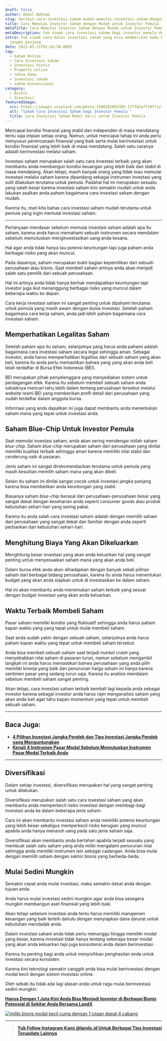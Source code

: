 ```yaml
---
draft: false
author: Abdul Wahhab
slug: berikut-cara-investasi-saham-mudah-memulai-investasi-saham-dengan-benar
title: Cara Memulai Investor Saham dengan Mudah untuk Investor Pemula
metaTitle: Cara Memulai Investor Saham dengan Mudah untuk Investor Pemula
metaDescription: Yuk simak cara investasi saham bagi investor pemula dengan modal kecil
intro: Yuk simak cara mulai investasi saham yang bisa memberikan kamu keuntungan
  jangka panjang
date: 2021-05-21T02:42:50.000Z
tag:
  - Saham Online
  - Cara Investasi Saham
  - investasi bisnis
  - Properti online
  - reksa dana
  - investasi saham
  - saham konvensional
category:
  - Bisnis
  - Investasi
featuredImage:
  src: https://images.unsplash.com/photo-1590283603385-17ffb3a7f29f?ixlib=rb-1.2.1&ixid=MnwxMjA3fDB8MHxwaG90by1wYWdlfHx8fGVufDB8fHx8&auto=format&fit=crop&w=870&q=80
  alt: "Simak Cara Investasi Saham bagi Investor Pemula "
  title: Cara Investasi Saham Modal Kecil untuk Investor Pemula
---
```

Mencapai kondisi finansial yang stabil dan independen di masa mendatang tentu saja impian setiap orang. Namun, untuk mencapai tahap ini anda perlu menyusun perencanaan finansial yang baik serta mulai berinvestasi untuk kondisi finansial yang lebih baik di masa mendatang. Salah satu caranya adalah berinvestasi melalui saham.

Investasi saham merupakan salah satu cara investasi terbaik yang akan membantu anda membangun kondisi keuangan yang lebih baik dan stabil di masa mendatang. Akan tetapi, masih banyak orang yang tidak mau memulai investasi melalui saham karena dipandang sebagai instrumen investasi yang sulit dilakukan terutama untuk pemula. Padahal hal ini merupakan sesuatu yang salah besar karena investasi saham kini semakin mudah untuk anda lakukan asalkan anda paham bagaimana cara investasi saham dengan mudah.

Karena itu, mari kita bahas cara investasi saham mudah terutama untuk pemula yang ingin memulai investasi saham.

- - -

Pertanyaan mendasar sebelum memulai investasi saham adalah apa itu saham, karena anda harus memahami sebuah instrumen secara mendalam sebelum memutuskan menginvestasikan uang anda kesana.

Hal agar anda tidak hanya tau potensi keuntungan tapi juga paham anda berbagai risiko yang akan muncul.

Pada dasarnya, saham merupakan bukti bagian kepemilikan dari sebuah perusahaan atau bisnis. Saat membeli saham artinya anda akan menjadi salah satu pemilik dari sebuah perusahaan.

Hal ini artinya anda tidak hanya berhak mendapatkan keuntungan tapi investor juga ikut menanggung berbagai risiko yang muncul dalam beberapa waktu ke depan.

Cara kerja investasi saham ini sangat penting untuk dipahami terutama untuk pemula yang masih awam dengan dunia investasi. Setelah paham bagaimana cara kerja saham, anda jadi lebih paham bagaimana cara investasi saham.

## Memperhatikan Legalitas Saham

Setelah paham apa itu saham, selanjutnya yang harus anda pahami adalah bagaimana cara investasi saham secara legal sehingga aman. Sebagai investor, anda harus memperhatikan legalitas dari sebuah saham yang akan beli, karena itu anda perlu memastikan bahwa yang yang akan anda beli telah terdaftar di Bursa Efek Indonesia (BEI).

BEI merupakan pihak penyelenggara yang menyediakan sistem untuk perdagangan efek. Karena itu sebelum membeli sebuah saham anda sebaiknya mencari tahu lebih dalam tentang perusahaan tersebut melalui website resmi BEI yang memberikan profil detail dari perusahaan yang sudah terdaftar dalam anggota bursa.

Informasi yang anda dapatkan ini juga dapat membantu anda menentukan saham mana yang tepat untuk investasi anda.

## Saham Blue-Chip Untuk Investor Pemula

Saat memulai investasi saham, anda akan sering mendengar istilah saham *blue-chip*. Saham *blue-chip* merupakan saham dari perusahaan yang dinilai memiliki kualitas terbaik sehingga aman karena memiliki nilai stabil dan cenderung naik di pasaran.

Jenis saham ini sangat direkomendasikan terutama untuk pemula yang masih kesulitan memilih saham mana yang akan dibeli.

Selain itu saham ini dinilai sangat cocok untuk investasi jangka panjang karena bisa membelikan anda keuntungan yang stabil.

Biasanya saham *blue-chip* berasal dari perusahaan-perusahaan besar yang sangat dekat dengan keseharian anda seperti consumer goods atau produk kebutuhan sehari-hari yang sering pakai.

Karena itu anda salah cara investasi saham adalah dengan memilih saham dari perusahaan  yang sangat dekat dan familiar dengan anda seperti perbankan dan kebutuhan sehari-hari.

## Menghitung Biaya Yang Akan Dikeluarkan

Menghitung besar investasi yang akan anda keluarkan hal yang sangat penting untuk menyesuaikan saham mana yang akan anda beli.

Dalam bursa efek anda akan dihadapkan dengan banyak sekali pilihan saham dari berbagai bidang perusahaan, karena itu anda harus menentukan budget yang akan anda siapkan untuk di investasikan ke dalam saham.

Hal ini akan membantu anda menemukan saham terbaik yang sesuai dengan budget investasi yang akan anda keluarkan.

## Waktu Terbaik Membeli Saham

Pasar saham memiliki kondisi yang fluktuatif sehingga anda harus paham kapan waktu yang yang tepat untuk mulai membeli saham.

Saat anda sudah yakin dengan sebuah saham, selanjutnya anda harus paham kapan waktu yang tepat untuk membeli saham tersebut.

Anda bisa membeli sebuah saham saat terjadi *market crash* yang menyebabkan nilai saham di pasaran turun, namun sebelum mengambil langkah ini anda harus memastikan bahwa perusahaan yang anda pilih memiliki kinerja yang baik dan penurunan harga saham ini hanya karena sentimen pasar yang sedang turun saja. Karena itu analisis mendalam sebelum membeli saham sangat penting.

Akan tetapi, cara investasi saham terbaik kembali lagi kepada anda sebagai investor karena sebagai investor anda harus rajin menganalisis saham yang akan anda beli agar tahu kapan momentum yang tepat untuk membeli sebuah saham.

- - -

## Baca Juga:

* **[4 Pilihan Investasi Jangka Pendek dan Tips Investasi Jangka Pendek yang Menguntungkan](https://landx.id/blog/4-pilihan-investasi-jangka-pendek-dan-tips-investasi-jangka-pendek-yang-menguntungkan/)**
* **[Kenali 4 Instrumen Pasar Modal Sebelum Memutuskan Instrumen Pasar Modal Terbaik Anda](https://landx.id/blog/kenali-4-instrumen-pasar-modal-sebelum-memutuskan-instrumen-pasar-modal-terbaik-anda/)**

- - -

## Diversifikasi

Dalam setiap investasi, diversifikasi merupakan hal yang sangat penting untuk dilakukan.

Diversifikasi merupakan salah satu cara investasi saham yang akan membantu anda memperkecil risiko investasi dengan membagi-bagi investasi anda ke dalam beberapa jenis saham.

Cara ini akan membantu investasi saham anda memiliki potensi keuntungan yang lebih besar sekaligus memperkecil risiko kerugian yang muncul apabila anda hanya menaruh uang pada satu jenis saham saja.

Diversifikasi akan membantu anda bertahan apabila terjadi sesuatu yang membuat salah satu saham yang anda miliki mengalami penurunan nilai sehingga anda memiliki instrumen lain sebagai cadangan. Anda bisa mulai dengan memilih saham dengan sektor bisnis yang berbeda-beda.

## Mulai Sedini Mungkin

Semakin cepat anda mulai investasi, maka semakin dekat anda dengan tujuan anda.

Anda harus mulai investasi sedini mungkin agar anda bisa sesegera mungkin membangun aset finansial yang lebih baik.

Akan tetapi sebelum investasi anda tentu harus memiliki manajemen keuangan yang baik terleih dahulu dengan menyiapkan dana darurat untuk kebutuhan mendadak anda.

Dalam investasi saham anda tidak perlu menunggu hingga memiliki modal yang besar, karena investasi tidak hanya tentang seberapa besar modal yang akan anda keluarkan tapi juga konsistensi anda dalam berinvestasi.

Karena itu penting bagi anda untuk menyisihkan penghasilan anda untuk investasi secara konsisten.

Karena kini teknologi semakin canggih anda bisa mulai berinvestasi dengan modal kecil dengan sistem investasi online.

Oleh sebab itu tidak ada lagi alasan anda untuk ragu mulai berinvestasi sedini mungkin.

**[Hanya Dengan 1 Juta Kini Anda Bisa Menjadi Investor di Berbagai Bisnis Potensial di Sekitar Anda Bersama LandX](https://landx.id/project/?utm_source=Blog&utm_medium=organic+keyword&utm_campaign=blog&utm_id=Blog)**

[![miliki bisnis modal kecil cuma dengan 1 jutaan dapat 4 cabang ](https://accountgram-production.sfo2.cdn.digitaloceanspaces.com/landx_ghost/2021/11/jadi-owner-bisnis-hanya-1-jutaan-dengan-cuan-yang-sangat-menjanjikan.png)](https://landx.id/project/?utm_source=Blog&utm_medium=organic+keyword&utm_campaign=blog&utm_id=Blog)

- - -

> **[Yuk Follow Instagram Kami @landx.id Untuk Berbagai  Tips Investasi Terupdate Lainnya](https://www.instagram.com/landx.id/?utm_medium=copy_link)**